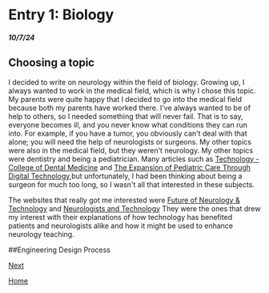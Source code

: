# Entry 1: Biology 
##### 10/7/24

## Choosing a topic  
I decided to write on neurology within the field of biology. Growing up, I always wanted to work in the medical field, which is why I chose this topic. My parents were quite happy that I decided to go into the medical field because both my parents have worked there. I've always wanted to be of help to others, so I needed something that will never fail. That is to say, everyone becomes ill, and you never know what conditions they can run into. For example, if you have a tumor, you obviously can't deal with that alone; you will need the help of neurologists or surgeons. My other topics were also in the medical field, but they weren't neurology. My other topics were dentistry and being a pediatrician. Many articles such as [Technology - College of Dental Medicine](https://www.dental.columbia.edu/research/research-centers/center-precision-dental-medicine/technology) and [The Expansion of Pediatric Care Through Digital Technology](https://www.ncbi.nlm.nih.gov/pmc/articles/PMC8487230/),but unfortunately, I had been thinking about being a surgeon for much too long, so I wasn't all that interested in these subjects.

The websites that really got me interested were [Future of Neurology & Technology](https://www.neurology.org/doi/10.1212/WNL.0000000000012413) and [Neurologists and Technology](https://www.ncbi.nlm.nih.gov/pmc/articles/PMC5765950/) They were the ones that drew my interest with their explanations of how technology has benefited patients and neurologists alike and how it might be used to enhance neurology teaching.

##Engineering Design Process  


[Next](entry02.md)

[Home](../README.md)
